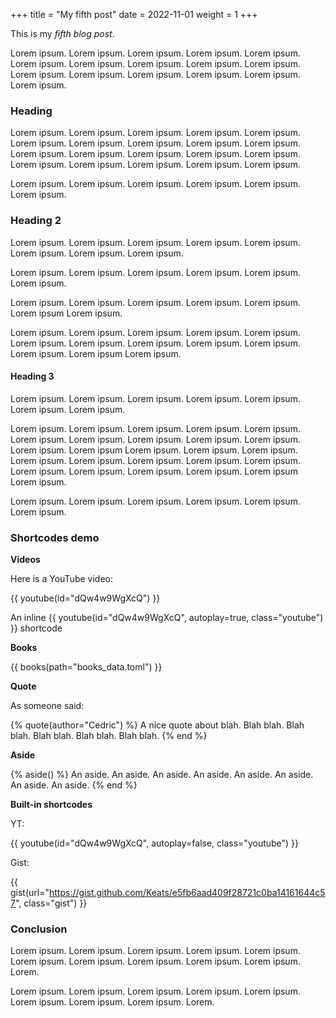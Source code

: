 +++
title = "My fifth post"
date = 2022-11-01
weight = 1
+++

This is my _fifth blog post_.

Lorem ipsum. Lorem ipsum. Lorem ipsum. Lorem ipsum. Lorem ipsum. Lorem ipsum.
Lorem ipsum. Lorem ipsum. Lorem ipsum. Lorem ipsum. Lorem ipsum. Lorem ipsum.
Lorem ipsum. Lorem ipsum. Lorem ipsum. Lorem ipsum.
<!-- more -->

### Heading

Lorem ipsum. Lorem ipsum. Lorem ipsum. Lorem ipsum. Lorem ipsum. Lorem ipsum.
Lorem ipsum. Lorem ipsum. Lorem ipsum. Lorem ipsum. Lorem ipsum. Lorem ipsum.
Lorem ipsum. Lorem ipsum. Lorem ipsum. Lorem ipsum. Lorem ipsum. Lorem ipsum.
Lorem ipsum. Lorem ipsum.

Lorem ipsum. Lorem ipsum. Lorem ipsum. Lorem ipsum. Lorem ipsum. Lorem ipsum.

### Heading 2

Lorem ipsum. Lorem ipsum. Lorem ipsum. Lorem ipsum. Lorem ipsum. Lorem ipsum.
Lorem ipsum. Lorem ipsum.

Lorem ipsum. Lorem ipsum. Lorem ipsum. Lorem ipsum. Lorem ipsum. Lorem ipsum.

Lorem ipsum. Lorem ipsum. Lorem ipsum. Lorem ipsum. Lorem ipsum. Lorem ipsum
Lorem ipsum.

Lorem ipsum. Lorem ipsum. Lorem ipsum. Lorem ipsum. Lorem ipsum. Lorem ipsum.
Lorem ipsum. Lorem ipsum. Lorem ipsum. Lorem ipsum. Lorem ipsum. Lorem ipsum
Lorem ipsum.

#### Heading 3

Lorem ipsum. Lorem ipsum. Lorem ipsum. Lorem ipsum. Lorem ipsum. Lorem ipsum.
Lorem ipsum.

Lorem ipsum. Lorem ipsum. Lorem ipsum. Lorem ipsum. Lorem ipsum. Lorem ipsum.
Lorem ipsum. Lorem ipsum. Lorem ipsum. Lorem ipsum. Lorem ipsum. Lorem ipsum
Lorem ipsum. Lorem ipsum. Lorem ipsum. Lorem ipsum. Lorem ipsum. Lorem ipsum.
Lorem ipsum. Lorem ipsum. Lorem ipsum. Lorem ipsum. Lorem ipsum. Lorem ipsum.
Lorem ipsum Lorem ipsum.

Lorem ipsum. Lorem ipsum. Lorem ipsum. Lorem ipsum. Lorem ipsum. Lorem ipsum.

### Shortcodes demo

**Videos**

Here is a YouTube video:

{{ youtube(id="dQw4w9WgXcQ") }}

An inline {{ youtube(id="dQw4w9WgXcQ", autoplay=true, class="youtube") }} shortcode

**Books**

{{ books(path="books_data.toml") }}

**Quote**

As someone said:

{% quote(author="Cedric") %}
A nice quote about blah. Blah blah. Blah blah. Blah blah. Blah blah. Blah blah.
{% end %}

**Aside**

{% aside() %}
An aside. An aside. An aside. An aside. An aside. An aside.
An aside. An aside.
{% end %}

**Built-in shortcodes**

YT:

{{ youtube(id="dQw4w9WgXcQ", autoplay=false, class="youtube") }}

Gist:

{{ gist(url="https://gist.github.com/Keats/e5fb6aad409f28721c0ba14161644c57", class="gist") }}

### Conclusion

Lorem ipsum. Lorem ipsum. Lorem ipsum. Lorem ipsum. Lorem ipsum. Lorem ipsum.
Lorem ipsum. Lorem ipsum. Lorem ipsum. Lorem ipsum. Lorem.

Lorem ipsum. Lorem ipsum. Lorem ipsum. Lorem ipsum. Lorem ipsum. Lorem ipsum.
Lorem ipsum. Lorem ipsum. Lorem.
